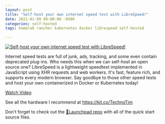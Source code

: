 ```yaml
---
layout: post
title: "Self-host your own internet speed test with LibreSpeed!"
date: 2021-01-09 09:00:00 -0500
categories: self-hosted
tags: homelab rancher kubernetes docker librespeed self-hosted

---
```


[![Self-host your own internet speed test with LibreSpeed!](https://img.youtube.com/vi/FWhsEsh1P3Y/0.jpg)](https://www.youtube.com/watch?v=FWhsEsh1P3Y "Self-host your own internet speed test with LibreSpeed!")

Internet speed tests are full of junk, ads, tracking, and some even contain deprecated plug-ins.  Who needs this when we can self-host an open source one?  LibreSpeed is a lightweight speedtest implemented in JavaScript using XHR requests and web workers.  It's fast, feature rich, and supports every modern browser.  Say goodbye to those other speed tests and host your own containerized in Docker or Kubernetes today!

[Watch Video](https://www.youtube.com/watch?v=FWhsEsh1P3Y)

See all the hardware I recommend at <https://kit.co/TechnoTim>

Don't forget to check out the [🚀Launchpad repo](https://l.technotim.live/quick-start) with all of the quick start source files.